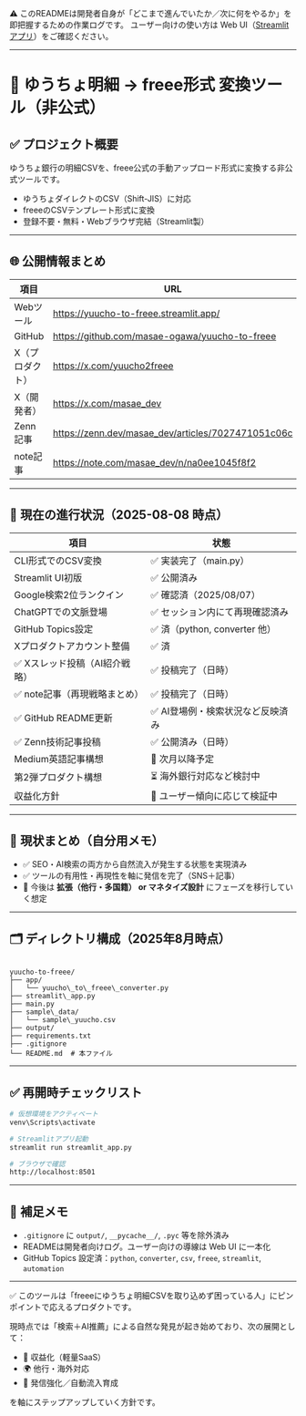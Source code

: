 ⚠️ このREADMEは開発者自身が「どこまで進んでいたか／次に何をやるか」を即把握するための作業ログです。
ユーザー向けの使い方は Web UI（[Streamlitアプリ](https://yuucho-to-freee.streamlit.app/)）をご確認ください。

---

# 📂 ゆうちょ明細 → freee形式 変換ツール（非公式）

## ✅ プロジェクト概要

ゆうちょ銀行の明細CSVを、freee公式の手動アップロード形式に変換する非公式ツールです。

- ゆうちょダイレクトのCSV（Shift-JIS）に対応
- freeeのCSVテンプレート形式に変換
- 登録不要・無料・Webブラウザ完結（Streamlit製）

---

## 🌐 公開情報まとめ

| 項目 | URL |
|------|-----|
| Webツール | https://yuucho-to-freee.streamlit.app/ |
| GitHub | https://github.com/masae-ogawa/yuucho-to-freee |
| X（プロダクト） | https://x.com/yuucho2freee |
| X（開発者） | https://x.com/masae_dev |
| Zenn記事 | https://zenn.dev/masae_dev/articles/7027471051c06c |
| note記事 | https://note.com/masae_dev/n/na0ee1045f8f2 |

---

## 📌 現在の進行状況（2025-08-08 時点）

| 項目                             | 状態                             |
|----------------------------------|----------------------------------|
| CLI形式でのCSV変換               | ✅ 実装完了（main.py）           |
| Streamlit UI初版                 | ✅ 公開済み                      |
| Google検索2位ランクイン         | ✅ 確認済（2025/08/07）          |
| ChatGPTでの文脈登場             | ✅ セッション内にて再現確認済み  |
| GitHub Topics設定               | ✅ 済（python, converter 他）    |
| Xプロダクトアカウント整備        | ✅ 済                            |
| ✅ Xスレッド投稿（AI紹介戦略）    | ✅ 投稿完了（日時）              |
| ✅ note記事（再現戦略まとめ）     | ✅ 投稿完了（日時）              |
| ✅ GitHub README更新              | ✅ AI登場例・検索状況など反映済み|
| ✅ Zenn技術記事投稿                | ✅ 公開済み（日時）              |
| Medium英語記事構想               | 📅 次月以降予定                  |
| 第2弾プロダクト構想              | ⏳ 海外銀行対応など検討中       |
| 収益化方針                       | 🧪 ユーザー傾向に応じて検証中   |

---

## 🧭 現状まとめ（自分用メモ）

- ✅ SEO・AI検索の両方から自然流入が発生する状態を実現済み
- ✅ ツールの有用性・再現性を軸に発信を完了（SNS＋記事）
- 📌 今後は **拡張（他行・多国籍） or マネタイズ設計** にフェーズを移行していく想定

---

## 🗂️ ディレクトリ構成（2025年8月時点）

```

yuucho-to-freee/
├── app/
│   └── yuucho\_to\_freee\_converter.py
├── streamlit\_app.py
├── main.py
├── sample\_data/
│   └── sample\_yuucho.csv
├── output/
├── requirements.txt
├── .gitignore
└── README.md  # 本ファイル

````

---

## ✅ 再開時チェックリスト

```bash
# 仮想環境をアクティベート
venv\Scripts\activate

# Streamlitアプリ起動
streamlit run streamlit_app.py

# ブラウザで確認
http://localhost:8501
````

---

## 📝 補足メモ

* `.gitignore` に `output/`, `__pycache__/`, `.pyc` 等を除外済み
* READMEは開発者向けログ。ユーザー向けの導線は Web UI に一本化
* GitHub Topics 設定済：`python`, `converter`, `csv`, `freee`, `streamlit`, `automation`

---

✅ このツールは「freeeにゆうちょ明細CSVを取り込めず困っている人」にピンポイントで応えるプロダクトです。

現時点では「検索＋AI推薦」による自然な発見が起き始めており、次の展開として：

* 🧪 収益化（軽量SaaS）
* 🌍 他行・海外対応
* 📣 発信強化／自動流入育成

を軸にステップアップしていく方針です。
